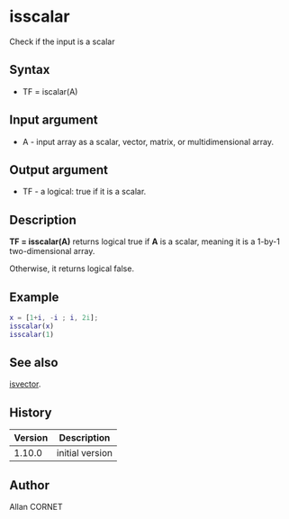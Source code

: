 # isscalar

Check if the input is a scalar

## Syntax

- TF = iscalar(A)

## Input argument

- A - input array as a scalar, vector, matrix, or multidimensional array.

## Output argument

- TF - a logical: true if it is a scalar.

## Description

  <p><b>TF = isscalar(A)</b> returns logical true if <b>A</b> is a scalar, meaning it is a 1-by-1 two-dimensional array.</p>
  <p>Otherwise, it returns logical false.</p>

## Example

```matlab
x = [1+i, -i ; i, 2i];
isscalar(x)
isscalar(1)
```

## See also

[isvector](isvector.md).

## History

| Version | Description     |
| ------- | --------------- |
| 1.10.0  | initial version |

## Author

Allan CORNET
